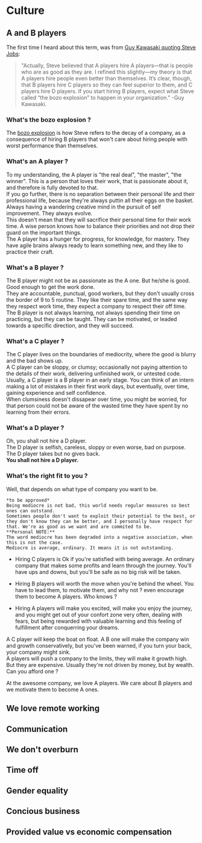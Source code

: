# Culture

## A and B players

The first time I heard about this term, was from [Guy Kawasaki quoting Steve Jobs](https://www.goodreads.com/quotes/391717-steve-jobs-has-a-saying-that-a-players-hire-a):
> "Actually, Steve believed that A players hire A players—that is people who are as good as they are. I refined this slightly—my theory is that A players hire people even better than themselves. It’s clear, though, that B players hire C players so they can feel superior to them, and C players hire D players. If you start hiring B players, expect what Steve called “the bozo explosion” to happen in your organization." -Guy Kawasaki.

### What's the **bozo explosion** ?
The [bozo explosion](https://www.xero.com/blog/2012/05/bozo-explosions) is how Steve refers to the decay of a company, as a consequence of hiring B players that won't care about hiring people with worst performance than themselves.

### What's an A player ?
To my understanding, the A player is "the real deal", "the master", "the winner". This is a person that loves their work, that is passionate about it, and therefore is fully devoted to that.  
If you go further, there is no separation between their personal life and their professional life, because they're always puttin all their eggs on the basket. Always having a wandering creative mind in the pursuit of self improvement. They always evolve.  
This doesn't mean that they will sacrifice their personal time for their work time. A wise person knows how to balance their priorities and not drop their guard on the important things.  
The A player has a hunger for progress, for knowledge, for mastery. They have agile brains always ready to learn something new, and they like to practice their craft.

### What's a B player ?
The B player might not be as passionate as the A one. But he/she is good.
Good enough to get the work done.  
They are accountable, punctual, good workers, but they don't usually cross the border of 9 to 5 routine. They like their spare time, and the same way they respect work time, they expect a company to respect their off time.  
The B player is not always learning, not always spending their time on practicing, but they can be taught. They can be motivated, or leaded towards a specific direction, and they will succeed.

### What's a C player ?
The C player lives on the boundaries of mediocrity, where the good is blurry and the bad shows up.  
A C player can be sloppy, or clumsy; occasionally not paying attention to the details of their work, delivering unfinished work, or untested code.  
Usually, a C player is a B player in an early stage. You can think of an intern making a lot of mistakes in their first work days, but eventually, over time, gaining experience and self confidence.  
When clumsiness doesn't dissapear over time, you might be worried, for that person could not be aware of the wasted time they have spent by no learning from their errors.

### What's a D player ?
Oh, you shall not hire a D player.  
The D player is selfish, careless, sloppy or even worse, bad on purpose.  
The D player takes but no gives back.  
**You shall not hire a D player.**

### What's the right fit to you ?

Well, that depends on what type of company you want to be.

```
*to be approved*  
Being mediocre is not bad, this world needs regular measures so best ones can outstand.
Sometimes people don't want to exploit their potential to the best, or they don't know they can be better, and I personally have respect for that. We're as good as we want and are commited to be.  
**Personal NOTE:**  
The word mediocre has been degraded into a negative association, when this is not the case. 
Mediocre is average, ordinary. It means it is not outstanding.
```

* Hiring C players is Ok if you're satisfied with being average. An ordinary company that makes some profits and learn through the journey. You'll have ups and downs, but you'll be safe as no big risk will be taken.

* Hiring B players will worth the move when you're behind the wheel. You have to lead them, to motivate them, and why not ? even encourage them to become A players. Who knows ?

* Hiring A players will make you excited, will make you enjoy the journey, and you might get out of your confort zone very often, dealing with fears, but being rewarded with valuable learning and this feeling of fulfillment after conquerring your dreams.

A C player will keep the boat on float. A B one will make the company win and growth conservatively, but you've been warned, if you turn your back, your company might sink.  
A players will push a company to the limits, they will make it growth high. But they are expensive.
Usually they're not driven by money, but by wealth. Can you afford one ?

At the awesome company, we love A players. We care about B players and we motivate them to become A ones.

## We love remote working
## Communication
## We don't overburn
## Time off
## Gender equality
## Concious business
## Provided value vs economic compensation